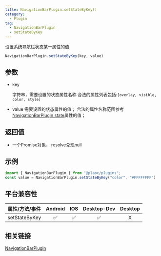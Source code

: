 ```yaml
---
title: NavigationBarPlugin.setStateByKey()
category:
  - Plugin
tag:
  - NavigationBarPlugin
  - setStateByKey 
---
```


设置系统导航栏状态某一属性的值

```js
NavigationBarPlugin.setStateByKey(key, value)
```

## 参数

  - key

    字符串，需要设置的状态属性名称
    合法的属性列表包括:`[overlay, visible, color, style]`

  - value
    需要设置的状态属性的值；
    合法的属性名称范围参考[NavigationBarPlugin.state](./index.md)属性的值；

## 返回值

  - 一个Promise对象， resolve兑现null

## 示例
```js
import { NavigationBarPlugin } from "@plaoc/plugins";
const value = NavigationBarPlugin.setStateByKey("color", "#FFFFFFFF")
```


## 平台兼容性

| 属性/方法/事件 | Android | IOS | Desktop-Dev | Desktop |
|:------------:|:-------:|:---:|:-----------:|:-------:|
| setStateByKey| ✅       | ✅  | ✅          | X       |

## 相关链接

[NavigationBarPlugin](./index.md)


